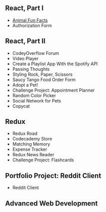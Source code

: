 ## React, Part I

* [Animal Fun Facts](https://datttrian-animal-fun-facts.netlify.app/)
* Authorization Form

## React, Part II

* CodeyOverflow Forum
* Video Player
* Create a Playlist App With the Spotify API
* Passing Thoughts
* Styling Rock, Paper, Scissors
* Saucy Tango Food Order Form
* Adopt a Pet!
* Challenge Project: Appointment Planner
* Random Color Picker
* Social Network for Pets
* Copycat

## Redux

* Redux Road
* Codecademy Store
* Matching Memory
* Expense Tracker
* Redux News Reader
* Challenge Project: Flashcards

## Portfolio Project: Reddit Client

* Reddit Client

## Advanced Web Development
